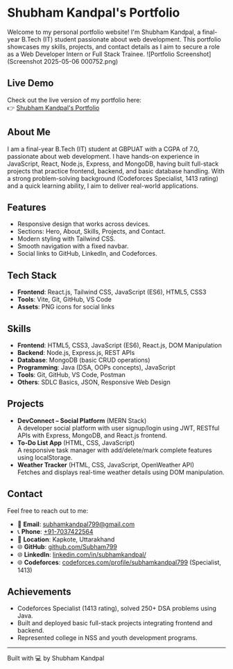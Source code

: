 # Shubham Kandpal's Portfolio

Welcome to my personal portfolio website! I'm Shubham Kandpal, a final-year B.Tech (IT) student passionate about web development. This portfolio showcases my skills, projects, and contact details as I aim to secure a role as a Web Developer Intern or Full Stack Trainee.
![Portfolio Screenshot](Screenshot 2025-05-06 000752.png)
## Live Demo
Check out the live version of my portfolio here:  
👉 [Shubham Kandpal's Portfolio](https://6818cfb5330870be48c4e7dc--willowy-selkie-ac30ee.netlify.app)

## About Me
I am a final-year B.Tech (IT) student at GBPUAT with a CGPA of 7.0, passionate about web development. I have hands-on experience in JavaScript, React, Node.js, Express, and MongoDB, having built full-stack projects that practice frontend, backend, and basic database handling. With a strong problem-solving background (Codeforces Specialist, 1413 rating) and a quick learning ability, I aim to deliver real-world applications.

## Features
- Responsive design that works across devices.
- Sections: Hero, About, Skills, Projects, and Contact.
- Modern styling with Tailwind CSS.
- Smooth navigation with a fixed navbar.
- Social links to GitHub, LinkedIn, and Codeforces.

## Tech Stack
- **Frontend**: React.js, Tailwind CSS, JavaScript (ES6), HTML5, CSS3  
- **Tools**: Vite, Git, GitHub, VS Code  
- **Assets**: PNG icons for social links  

## Skills
- **Frontend**: HTML5, CSS3, JavaScript (ES6), React.js, DOM Manipulation  
- **Backend**: Node.js, Express.js, REST APIs  
- **Database**: MongoDB (basic CRUD operations)  
- **Programming**: Java (DSA, OOPs concepts), JavaScript  
- **Tools**: Git, GitHub, VS Code, Postman  
- **Others**: SDLC Basics, JSON, Responsive Web Design  

## Projects
- **DevConnect – Social Platform** (MERN Stack)  
  A developer social platform with user signup/login using JWT, RESTful APIs with Express, MongoDB, and React.js frontend.  
- **To-Do List App** (HTML, CSS, JavaScript)  
  A responsive task manager with add/delete/mark complete features using localStorage.  
- **Weather Tracker** (HTML, CSS, JavaScript, OpenWeather API)  
  Fetches and displays real-time weather details using DOM manipulation.  

## Contact
Feel free to reach out to me:  
- 📧 **Email**: [subhamkandpal799@gmail.com](mailto:subhamkandpal799@gmail.com)  
- 📞 **Phone**: [+91-7037422564](tel:+917037422564)  
- 📍 **Location**: Kapkote, Uttarakhand  
- 🌐 **GitHub**: [github.com/Subham799](https://github.com/Subham799)  
- 🌐 **LinkedIn**: [linkedin.com/in/subhamkandpal/](https://www.linkedin.com/in/subhamkandpal/)  
- 🌐 **Codeforces**: [codeforces.com/profile/subhamkandpal799](https://codeforces.com/profile/subhamkandpal799) (Specialist, 1413)  

## Achievements
- Codeforces Specialist (1413 rating), solved 250+ DSA problems using Java.  
- Built and deployed basic full-stack projects integrating frontend and backend.  
- Represented college in NSS and youth development programs.  

---
Built with 💻 by Shubham Kandpal
